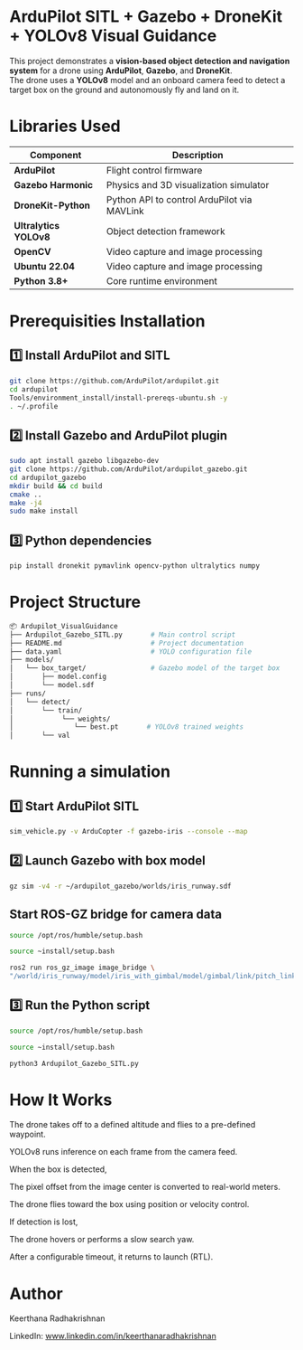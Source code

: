 # ArduPilot SITL + Gazebo + DroneKit + YOLOv8 Visual Guidance

This project demonstrates a **vision-based object detection and navigation system** for a drone using **ArduPilot**, **Gazebo**, and **DroneKit**.  
The drone uses a **YOLOv8** model and an onboard camera feed to detect a target box on the ground and autonomously fly and land on it.

# Libraries Used

| Component              | Description                                      |
| ---------------------- | ------------------------------------------------ |
| **ArduPilot**          | Flight control firmware                          |
| **Gazebo Harmonic**    | Physics and 3D visualization simulator           |
| **DroneKit-Python**    | Python API to control ArduPilot via MAVLink      |
| **Ultralytics YOLOv8** | Object detection framework                       |
| **OpenCV**             | Video capture and image processing               |
| **Ubuntu 22.04**       | Video capture and image processing               |
| **Python 3.8+**        | Core runtime environment                         |

# Prerequisities Installation

## 1️⃣ Install ArduPilot and SITL
```bash
git clone https://github.com/ArduPilot/ardupilot.git
cd ardupilot
Tools/environment_install/install-prereqs-ubuntu.sh -y
. ~/.profile
```

## 2️⃣ Install Gazebo and ArduPilot plugin
```bash
sudo apt install gazebo libgazebo-dev
git clone https://github.com/ArduPilot/ardupilot_gazebo.git
cd ardupilot_gazebo
mkdir build && cd build
cmake ..
make -j4
sudo make install
```

## 3️⃣ Python dependencies
```bash
pip install dronekit pymavlink opencv-python ultralytics numpy
```

# Project Structure
```bash
📦 Ardupilot_VisualGuidance
├── Ardupilot_Gazebo_SITL.py       # Main control script
├── README.md                      # Project documentation
├── data.yaml                      # YOLO configuration file
├── models/
│   └── box_target/                # Gazebo model of the target box
│       ├── model.config
│       └── model.sdf
├── runs/
│   └── detect/
│       └── train/
│            └── weights/
│               └── best.pt       # YOLOv8 trained weights
│       └── val  

```

# Running a simulation

## 1️⃣ Start ArduPilot SITL
```bash
sim_vehicle.py -v ArduCopter -f gazebo-iris --console --map
```

## 2️⃣ Launch Gazebo with box model
```bash
gz sim -v4 -r ~/ardupilot_gazebo/worlds/iris_runway.sdf
```

## Start ROS-GZ bridge for camera data
```bash
source /opt/ros/humble/setup.bash

source ~install/setup.bash

ros2 run ros_gz_image image_bridge \
"/world/iris_runway/model/iris_with_gimbal/model/gimbal/link/pitch_link/sensor/camera/image"
```

## 3️⃣ Run the Python script
```bash
source /opt/ros/humble/setup.bash

source ~install/setup.bash

python3 Ardupilot_Gazebo_SITL.py
```

# How It Works

The drone takes off to a defined altitude and flies to a pre-defined waypoint.

YOLOv8 runs inference on each frame from the camera feed.

When the box is detected,

The pixel offset from the image center is converted to real-world meters.

The drone flies toward the box using position or velocity control.

If detection is lost,

The drone hovers or performs a slow search yaw.

After a configurable timeout, it returns to launch (RTL).

# Author

Keerthana Radhakrishnan

LinkedIn: www.linkedin.com/in/keerthanaradhakrishnan

